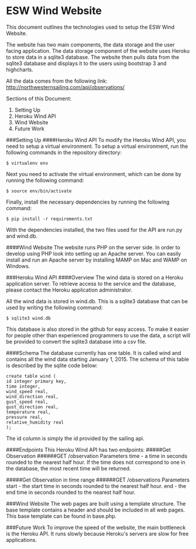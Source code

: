 ESW Wind Website
====

This document outlines the technologies used to setup the ESW Wind Website.

The website has two main components, the data storage and the user facing application. The data storage component of the website uses Heroku to store data in a sqlite3 database. The website then pulls data from the sqlite3 database and displays it to the users using bootstrap 3 and highcharts.

All the data comes from the following link: http://northwesternsailing.com/api/observations/

Sections of this Document:
1. Setting Up
2. Heroku Wind API
3. Wind Website
4. Future Work

###Setting Up
####Heroku Wind API
To modify the Heroku Wind API, you need to setup a virtual environment. To setup a virtual environment, run the following commands in the repository directory:

```
$ virtualenv env
```

Next you need to activate the virtual environment, which can be done by running the following command:

```
$ source env/bin/activate
```

Finally, install the necessary dependencies by running the following command:

```
$ pip install -r requirements.txt
```

With the dependencies installed, the two files used for the API are run.py and wind.db.

####Wind Website
The website runs PHP on the server side. In order to develop using PHP look into setting up an Apache server. You can easily install and run an Apache server by installing MAMP on Mac and WAMP on Windows.

###Heroku Wind API
####Overview
The wind data is stored on a Heroku application server. To retrieve access to the service and the database, please contact the Heroku application administrator.

All the wind data is stored in wind.db. This is a sqlite3 database that can be used by writing the following command:

```
$ sqlite3 wind.db
```

This database is also stored in the github for easy access. To make it easier for people other than experienced programmers to use the data, a script will be provided to convert the sqlite3 database into a csv file.


####Schema
The database currently has one table. It is called wind and contains all the wind data starting January 1, 2015. The schema of this table is described by the sqlite code below:

```
create table wind (
id integer primary key,
time integer,
wind_speed real,
wind_direction real,
gust_speed real,
gust_direction real,
temperature real,
pressure real,
relative_humidity real
);
```

The id column is simply the id provided by the sailing api.

####Endpoints
This Heroku Wind API has two endpoints:
#####Get Observation
######GET /observation
Parameters
	time - a time in seconds rounded to the nearest half hour. If the time does not correspond to one in the database, the most recent time will be returned.

#####Get Observation in time range
######GET /observations
Parameters
	start - the start time in seconds rounded to the nearest half hour.
	end - the end time in seconds rounded to the nearest half hour.

###Wind Website
The web pages are built using a template structure. The base template contains a header and should be included in all web pages. This base template can be found in base.php.

###Future Work
To improve the speed of the website, the main bottleneck is the Heroku API. It runs slowly because Heroku's servers are slow for free applications. 


<!-- ###Web Pages and Templates
The web pages are built using a template structure. The base template contains a header and should be included in all web pages. This base template can be found in base.php.

All user interface elements are built using HTML and CSS. PHP server side scripting is used for the backend and templating. 

There is also an example web page, which  -->